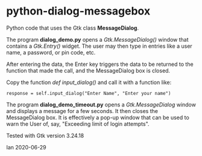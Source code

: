 # python-dialog-messagebox

Python code that uses the Gtk class **MessageDialog**.

The program **dialog_demo.py** opens a *Gtk.MessageDialog()* window that contains a *Gtk.Entry()* widget. The user 
may then type in entries like a user name, a password, or pin code, etc.

After entering the data, the Enter key triggers the data to be returned to the function
that made the call, and the MessageDialog box is closed.

Copy the function *def input_dialog()* and call it with a function like:

`response = self.input_dialog("Enter Name", "Enter your name")`

The program **dialog_demo_timeout.py** opens a *Gtk.MessageDialog* window and displays a message for a few
seconds. It then closes the MessageDialog box. It is effectively a pop-up window that can be used to warn 
the User of, say, "Exceeding limit of login attempts".


Tested with Gtk version 3.24.18

Ian 2020-06-29

